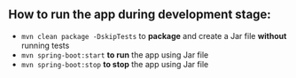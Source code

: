 ## How to run the app during development stage:

- `mvn clean package -DskipTests` to **package** and create a Jar file **without** running tests
- `mvn spring-boot:start` **to run** the app using Jar file
- `mvn spring-boot:stop` **to stop** the app using Jar file